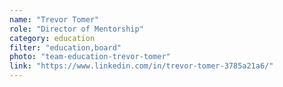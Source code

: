 ```yaml
---
name: "Trevor Tomer"
role: "Director of Mentorship"
category: education
filter: "education,board"
photo: "team-education-trevor-tomer"
link: "https://www.linkedin.com/in/trevor-tomer-3785a21a6/"
---
```

